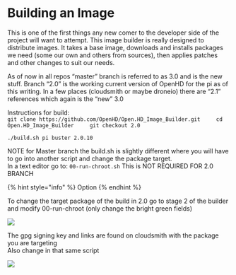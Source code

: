 # Building an Image

This is one of the first things any new comer to the developer side of the project will want to attempt. This image builder is really designed to distribute images. It takes a base image, downloads and installs packages we need \(some our own and others from sources\), then applies patches and other changes to suit our needs.

As of now in all repos “master” branch is referred to as 3.0 and is the new stuff. Branch “2.0” is the working current version of OpenHD for the pi as of this writing. In a few places \(cloudsmith or maybe droneio\) there are “2.1” references which again is the “new” 3.0

Instructions for build:  
`git clone https://github.com/OpenHD/Open.HD_Image_Builder.git    
cd Open.HD_Image_Builder    
git checkout 2.0`

`./build.sh pi buster 2.0.10`

NOTE for Master branch the build.sh is slightly different where you will have to go into another script and change the package target.  
In a text editor go to: `00-run-chroot.sh` This is NOT REQUIRED FOR 2.0 BRANCH

{% hint style="info" %}
Option
{% endhint %}

To change the target package of the build in 2.0 go to stage 2 of the builder and modify 00-run-chroot \(only change the bright green fields\)

![](../.gitbook/assets/grafik%20%284%29.png)

The gpg signing key and links are found on cloudsmith with the package you are targeting  
Also change in that same script

![](../.gitbook/assets/grafik.png)

